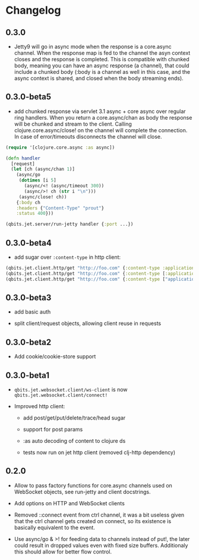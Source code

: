 # Changelog

## 0.3.0

* Jetty9 will go in async mode when the response is a core.async
  channel. When the response map is fed to the channel the asyn
  context closes and the response is completed. This is compatible
  with chunked body, meaning you can have an async response (a
  channel), that could include a chunked body (:body is a channel as
  well in this case, and the async context is shared, and closed when
  the body streaming ends).

## 0.3.0-beta5

* add chunked response via servlet 3.1 async + core async over regular ring handlers.
When you return a core.async/chan as body the response will be chunked
and stream to the client. Calling clojure.core.async/close! on the
channel will complete the connection. In case of error/timeouts
disconnects the channel will close.

```clojure
(require '[clojure.core.async :as async])

(defn handler
  [request]
  (let [ch (async/chan 1)]
    (async/go
     (dotimes [i 5]
       (async/<! (async/timeout 300))
       (async/>! ch (str i "\n")))
     (async/close! ch))
    {:body ch
    :headers {"Content-Type" "prout"}
    :status 400}))

(qbits.jet.server/run-jetty handler {:port ...})
```

## 0.3.0-beta4

* add sugar over `:content-type` in http client:

```clojure
(qbits.jet.client.http/get "http://foo.com" {:content-type :application/json, ...})
(qbits.jet.client.http/get "http://foo.com" {:content-type [:application/json "UTF-8"], ...})
(qbits.jet.client.http/get "http://foo.com" {:content-type ["application/json" "UTF-8"], ...})
```

## 0.3.0-beta3

* add basic auth

* split client/request objects, allowing client reuse in requests

## 0.3.0-beta2

* Add cookie/cookie-store support

## 0.3.0-beta1

* `qbits.jet.websocket.client/ws-client` is now `qbits.jet.websocket.client/connect!`

* Improved http client:

    * add post/get/put/delete/trace/head sugar

    * support for post params

    * :as auto decoding of content to clojure ds

    * tests now run on jet http client (removed clj-http dependency)

## 0.2.0

* Allow to pass factory functions for core.async channels used on
  WebSocket objects, see run-jetty and client docstrings.

* Add options on HTTP and WebSocket clients

* Removed ::connect event from ctrl channel, it was a bit useless
  given that the ctrl channel gets created on connect, so its
  existence is basically equivalent to the event.

* Use async/go & >! for feeding data to channels instead of put!,
  the later could result in dropped values even with fixed size
  buffers. Additionaly this should allow for better flow control.

